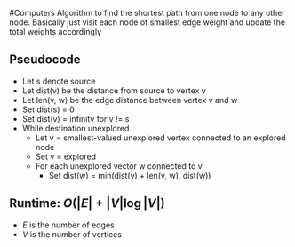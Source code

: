 #Computers 
Algorithm to find the shortest path from one node to any other node. Basically just visit each node of smallest edge weight and update the total weights accordingly
## Pseudocode
* Let s denote source
* Let dist(v) be the distance from source to vertex v
* Let len(v, w) be the edge distance between vertex v and w
* Set dist(s) = 0
* Set dist(v) = infinity for v != s
* While destination unexplored
	* Let v = smallest-valued unexplored vertex connected to an explored node
	* Set v = explored
	* For each unexplored vector w connected to v
		* Set dist(w) = min(dist(v) + len(v, w), dist(w))
## Runtime: $\displaystyle O(\lvert E\rvert+\lvert V\rvert\log \lvert V\rvert)$
* $\displaystyle E$ is the number of edges
* $\displaystyle V$ is the number of vertices 